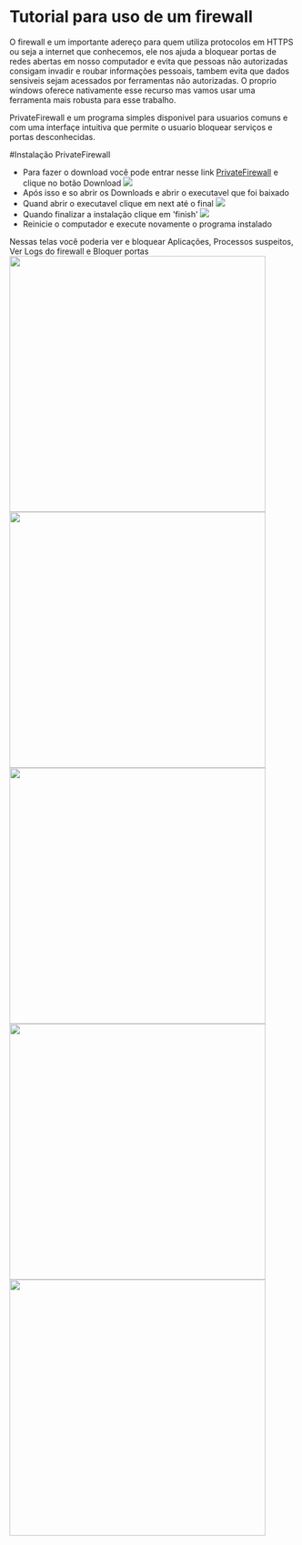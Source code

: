 # Tutorial para uso de um firewall

<p> O firewall e um importante adereço para quem utiliza protocolos em HTTPS ou seja a internet que conhecemos,
ele nos ajuda a bloquear portas de redes abertas em nosso computador e evita que pessoas não autorizadas consigam invadir
 e roubar informações pessoais, tambem evita que dados sensiveis sejam acessados por ferramentas não autorizadas.
O proprio windows oferece nativamente esse recurso mas vamos usar uma ferramenta mais robusta para esse trabalho.</p>


<p> PrivateFirewall e um programa simples disponivel para usuarios comuns e com uma interfaçe intuitiva que permite o usuario bloquear serviços e portas
 desconhecidas.</p>
 
 
#Instalação PrivateFirewall

<ul>
    <li>Para fazer o download você pode entrar nesse link <a href='https://privatefirewall.br.uptodown.com/windows/download'>PrivateFirewall</a> e clique no botão Download
        <img src='https://user-images.githubusercontent.com/31110504/112899310-5fc41400-90b8-11eb-9c9c-010a8aceda06.png'/>
    </li>
    <li>Após isso e so abrir os Downloads e abrir o executavel que foi baixado</li>
    <li>Quand abrir o executavel clique em next até o final <img src='https://user-images.githubusercontent.com/31110504/112899921-2344e800-90b9-11eb-9d7f-7daf4aeaf26f.png'/></li>
    <li>Quando finalizar a instalação clique em 'finish' <img src='https://user-images.githubusercontent.com/31110504/112900491-f8a75f00-90b9-11eb-9d60-013ee30c67df.png'></li>
    <li>Reinicie o computador e execute novamente o programa instalado </li>
</ul>

Nessas telas você poderia ver e bloquear Aplicações, Processos suspeitos, Ver Logs do firewall e Bloquer portas
<img width='450' src='https://user-images.githubusercontent.com/31110504/112901948-cdbe0a80-90bb-11eb-8f4c-528325f6bf8d.png'>
<img width='450' src='https://user-images.githubusercontent.com/31110504/112902006-e3cbcb00-90bb-11eb-8a62-126ccd1d0911.png'>
<img width='450' src='https://user-images.githubusercontent.com/31110504/112902084-01009980-90bc-11eb-8f05-e722195c9b37.png'>
<img width='450' src='https://user-images.githubusercontent.com/31110504/112902381-6a80a800-90bc-11eb-8643-f55e8d5a837a.jpg'>
<img width='450' src='https://user-images.githubusercontent.com/31110504/112902480-8e43ee00-90bc-11eb-8f04-00a92654b36a.jpg'>



